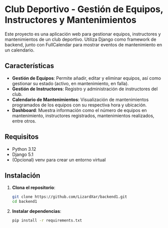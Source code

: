 # Club Deportivo - Gestión de Equipos, Instructores y Mantenimientos

Este proyecto es una aplicación web para gestionar equipos, instructores y mantenimientos de un club deportivo. Utiliza Django como framework de backend, junto con FullCalendar para mostrar eventos de mantenimiento en un calendario.

## Características

- **Gestión de Equipos**: Permite añadir, editar y eliminar equipos, así como gestionar su estado (activo, en mantenimiento, en falla).
- **Gestión de Instructores**: Registro y administración de instructores del club.
- **Calendario de Mantenimientos**: Visualización de mantenimientos programados de los equipos con su respectiva hora y ubicación.
- **Dashboard**: Muestra información como el número de equipos en mantenimiento, instructores registrados, mantenimientos realizados, entre otros.

## Requisitos

- Python 3.12
- Django 5.1
- (Opcional) venv para crear un entorno virtual

## Instalación

1. **Clona el repositorio**:
   ```bash
   git clone https://github.com/LizardXar/backend1.git
   cd backend1
   
2. **Instalar dependencias**:
   ```bash
   pip install -r requirements.txt
